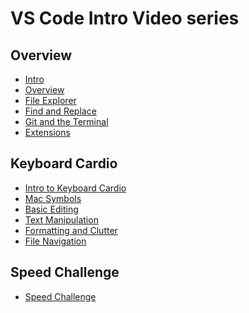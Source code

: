 # VS Code Intro Video series

## Overview

<ul>
  <li> <a href="https://vimeo.com/album/5735591/video/297768289">Intro</a></li>
  <li> <a href="https://vimeo.com/album/5735591/video/297768486">Overview</a></li>
  <li> <a href="https://vimeo.com/album/5735591/video/297767046">File Explorer</a></li>
  <li> <a href="https://vimeo.com/album/5735591/video/297767424">Find and Replace</a></li>
  <li> <a href="https://vimeo.com/album/5735591/video/297768880">Git and the Terminal</a></li>
  <li> <a href="https://vimeo.com/album/5735591/video/297766777">Extensions</a></li>
</ul>

## Keyboard Cardio

<ul>
  <li> <a href="https://vimeo.com/album/5735591/video/297768159">Intro to Keyboard Cardio</a></li>
  <li> <a href="https://vimeo.com/album/5735591/video/297768462">Mac Symbols</a></li>
  <li> <a href="https://vimeo.com/album/5735591/video/297766523">Basic Editing</a></li>
  <li> <a href="https://vimeo.com/album/5735591/video/297769026">Text Manipulation</a></li>
  <li> <a href="https://vimeo.com/album/5735591/video/297768026">Formatting and Clutter</a></li>
  <li> <a href="https://vimeo.com/album/5735591/video/297767264">File Navigation</a></li>
</ul>

## Speed Challenge

<ul>
  <li> <a href="https://github.com/Rasbandit/Super-Speed-Challenge">Speed Challenge</a></li>
</ul>
